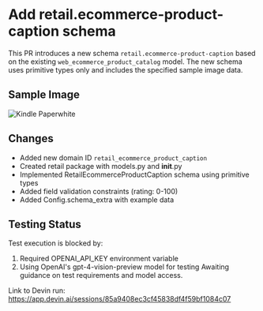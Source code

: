 # Add retail.ecommerce-product-caption schema

This PR introduces a new schema `retail.ecommerce-product-caption` based on the existing `web_ecommerce_product_catalog` model. The new schema uses primitive types only and includes the specified sample image data.

## Sample Image
![Kindle Paperwhite](https://storage.googleapis.com/vlm-data-public-prod/hub/examples/retail.ecommerce-product-caption/Electronics%20-%20Kindle.webp)

## Changes
- Added new domain ID `retail_ecommerce_product_caption`
- Created retail package with models.py and __init__.py
- Implemented RetailEcommerceProductCaption schema using primitive types
- Added field validation constraints (rating: 0-100)
- Added Config.schema_extra with example data

## Testing Status
Test execution is blocked by:
1. Required OPENAI_API_KEY environment variable
2. Using OpenAI's gpt-4-vision-preview model for testing
Awaiting guidance on test requirements and model access.

Link to Devin run: https://app.devin.ai/sessions/85a9408ec3cf45838df4f59bf1084c07
